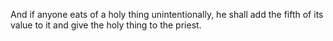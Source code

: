 And if anyone eats of a holy thing unintentionally, he shall add the fifth of its value to it and give the holy thing to the priest.

